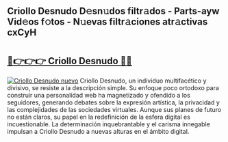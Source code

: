 ## Criollo Desnudo D𝚎sn𝚞dos filtr𝚊dos - Parts-ayw Vid𝚎os f𝚘tos - N𝚞evas filtr𝚊ciones atr𝚊ctivas cxCyH

# <h2><a href="http://mbcgy44.tromn.icu/?c=Criollo+Desnudo">🔗👉👉👉 Criollo Desnudo 🔗🔗</a></h2>

[![Criollo Desnudo nuevo](https://i.imgur.com/pEAQMta.gif)](http://mbcgy44.tromn.icu/?c=Criollo+Desnudo)
Criollo Desnudo, un individuo multifacético y divisivo, se resiste a la descripción simple. Su enfoque poco ortodoxo para construir una personalidad web ha magnetizado y ofendido a los seguidores, generando debates sobre la expresión artística, la privacidad y las complejidades de las sociedades virtuales. Aunque sus planes de futuro no están claros, su papel en la redefinición de la esfera digital es incuestionable. La determinación inquebrantable y el carisma innegable impulsan a Criollo Desnudo a nuevas alturas en el ámbito digital.
